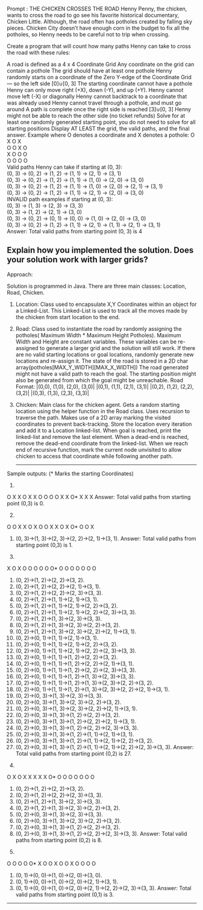 Prompt : THE CHICKEN CROSSES THE ROAD
Henny Penny, the chicken, wants to cross the road to go see his favorite historical documentary, Chicken Little. Although, the road often has potholes created by falling sky pieces. Chicken City doesn’t have enough corn in the budget to fix all the potholes, so Henny needs to be careful not to trip when crossing.

Create a program that will count how many paths Henny can take to cross the road with these rules:

A road is defined as a 4 x 4 Coordinate Grid
Any coordinate on the grid can contain a pothole
The grid should have at least one pothole
Henny randomly starts on a coordinate of the Zero Y-edge of the Coordinate Grid — so the left side [0]∪[0, 3]
The starting coordinate cannot have a pothole
Henny can only move right (+X), down (-Y), and up (+Y). Henny cannot move left (-X) or diagonally
Henny cannot backtrack to a coordinate that was already used
Henny cannot travel through a pothole, and must go around
A path is complete once the right side is reached [3]∪[0, 3]
Henny might not be able to reach the other side (no ticket refunds)
Solve for at least one randomly generated starting point, you do not need to solve for all starting positions
Display AT LEAST the grid, the valid paths, and the final answer.
Example where O denotes a coordinate and X denotes a pothole:
O X O X  
O O X O  
X O O O  
O O O O  
Valid paths Henny can take if starting at (0, 3):  
(0, 3) -> (0, 2) -> (1, 2) -> (1, 1) -> (2, 1) -> (3, 1)  
(0, 3) -> (0, 2) -> (1, 2) -> (1, 1) -> (1, 0) -> (2, 0) -> (3, 0)  
(0, 3) -> (0, 2) -> (1, 2) -> (1, 1) -> (1, 0) -> (2, 0) -> (2, 1) -> (3, 1)  
(0, 3) -> (0, 2) -> (1, 2) -> (1, 1) -> (2, 1) -> (2, 0) -> (3, 0)  
INVALID path examples if starting at (0, 3):  
(0, 3) -> (1, 3) -> (2, 3) -> (3, 3)  
(0, 3) -> (1, 2) -> (2, 1) -> (3, 0)  
(0, 3) -> (0, 2) -> (0, 1) -> (0, 0) -> (1, 0) -> (2, 0) -> (3, 0)  
(0, 3) -> (0, 2) -> (1, 2) -> (1, 1) -> (2, 1) -> (1, 1) -> (2, 1) -> (3, 1)  
Answer: Total valid paths from starting point (0, 3) is 4  

Explain how you implemented the solution. Does your solution work with larger grids?
-------------------------------------------------------------------------------------------------------------------------------------

Approach: 

Solution is programmed in Java. There are three main classes: Location, Road, Chicken.

1) Location:
   Class used to encapsulate X,Y Coordinates within an object for a Linked-List. This Linked-List is used to track all the moves made by    the chicken from start location to the end. 
   
2) Road:
    Class used to instantiate the road by randomly assigning the potholes( Maximum Width * Maximum Height Potholes).
    Maximum Width and Height are constant variables. These variables can be re-assigned to generate a larger
    grid and the solution will still work.
    If there are no valid starting locations or goal locations, randomly generate new locations and re-assign it.
    The state of the road is stored in a 2D char array(potholes[MAX_Y_WIDTH][MAX_X_WIDTH])
    The road generated might not have a valid path to reach the goal. The starting position might also be 
    generated from which the goal might be unreachable.
    Road Format: 
    |(0,0), (1,0), (2,0), (3,0)|
    |(0,1), (1,1), (2,1), (3,1)|
    |(0,2), (1,2), (2,2), (3,2)|
    |(0,3), (1,3), (2,3), (3,3)|
    
3) Chicken:
    Main class for the chicken agent. 
    Gets a random starting location using the helper function in the Road class.
    Uses recursion to traverse the path. 
    Makes use of a 2D array marking the visited coordinates to prevent back-tracking.
    Store the location every iteration and add it to a Location linked-list. 
    When goal is reached, print the linked-list and remove the last element. 
    When a dead-end is reached, remove the dead-end coordinate from the linked-list.
    When we reach end of recursive function, mark the current node unvisited to allow chicken to access that coordinate while following
    another path. 
    
    ---------------------------------------------------------------------------------------------------------------------------------
    
Sample outputs:
(* Marks the starting Coordinates)

1)
O X X O 
X X O O 
O O X X 
O* X X X 
Answer: Total valid paths from starting point (0,3) is 0.

2)
O O X X 
O X O O 
X X O X 
O* O O X 
1. (0, 3)->(1, 3)->(2, 3)->(2, 2)->(2, 1)->(3, 1).
Answer: Total valid paths from starting point (0,3) is 1.

3)
X O X O 
O O O O 
O* O O O 
O O O O 
1. (0, 2)->(1, 2)->(2, 2)->(3, 2).
2. (0, 2)->(1, 2)->(2, 2)->(2, 1)->(3, 1).
3. (0, 2)->(1, 2)->(2, 2)->(2, 3)->(3, 3).
4. (0, 2)->(1, 2)->(1, 1)->(2, 1)->(3, 1).
5. (0, 2)->(1, 2)->(1, 1)->(2, 1)->(2, 2)->(3, 2).
6. (0, 2)->(1, 2)->(1, 1)->(2, 1)->(2, 2)->(2, 3)->(3, 3).
7. (0, 2)->(1, 2)->(1, 3)->(2, 3)->(3, 3).
8. (0, 2)->(1, 2)->(1, 3)->(2, 3)->(2, 2)->(3, 2).
9. (0, 2)->(1, 2)->(1, 3)->(2, 3)->(2, 2)->(2, 1)->(3, 1).
10. (0, 2)->(0, 1)->(1, 1)->(2, 1)->(3, 1).
11. (0, 2)->(0, 1)->(1, 1)->(2, 1)->(2, 2)->(3, 2).
12. (0, 2)->(0, 1)->(1, 1)->(2, 1)->(2, 2)->(2, 3)->(3, 3).
13. (0, 2)->(0, 1)->(1, 1)->(1, 2)->(2, 2)->(3, 2).
14. (0, 2)->(0, 1)->(1, 1)->(1, 2)->(2, 2)->(2, 1)->(3, 1).
15. (0, 2)->(0, 1)->(1, 1)->(1, 2)->(2, 2)->(2, 3)->(3, 3).
16. (0, 2)->(0, 1)->(1, 1)->(1, 2)->(1, 3)->(2, 3)->(3, 3).
17. (0, 2)->(0, 1)->(1, 1)->(1, 2)->(1, 3)->(2, 3)->(2, 2)->(3, 2).
18. (0, 2)->(0, 1)->(1, 1)->(1, 2)->(1, 3)->(2, 3)->(2, 2)->(2, 1)->(3, 1).
19. (0, 2)->(0, 3)->(1, 3)->(2, 3)->(3, 3).
20. (0, 2)->(0, 3)->(1, 3)->(2, 3)->(2, 2)->(3, 2).
21. (0, 2)->(0, 3)->(1, 3)->(2, 3)->(2, 2)->(2, 1)->(3, 1).
22. (0, 2)->(0, 3)->(1, 3)->(1, 2)->(2, 2)->(3, 2).
23. (0, 2)->(0, 3)->(1, 3)->(1, 2)->(2, 2)->(2, 1)->(3, 1).
24. (0, 2)->(0, 3)->(1, 3)->(1, 2)->(2, 2)->(2, 3)->(3, 3).
25. (0, 2)->(0, 3)->(1, 3)->(1, 2)->(1, 1)->(2, 1)->(3, 1).
26. (0, 2)->(0, 3)->(1, 3)->(1, 2)->(1, 1)->(2, 1)->(2, 2)->(3, 2).
27. (0, 2)->(0, 3)->(1, 3)->(1, 2)->(1, 1)->(2, 1)->(2, 2)->(2, 3)->(3, 3).
Answer: Total valid paths from starting point (0,2) is 27.

4)
O X O X 
X X X X 
O* O O O 
O O O O 
1. (0, 2)->(1, 2)->(2, 2)->(3, 2).
2. (0, 2)->(1, 2)->(2, 2)->(2, 3)->(3, 3).
3. (0, 2)->(1, 2)->(1, 3)->(2, 3)->(3, 3).
4. (0, 2)->(1, 2)->(1, 3)->(2, 3)->(2, 2)->(3, 2).
5. (0, 2)->(0, 3)->(1, 3)->(2, 3)->(3, 3).
6. (0, 2)->(0, 3)->(1, 3)->(2, 3)->(2, 2)->(3, 2).
7. (0, 2)->(0, 3)->(1, 3)->(1, 2)->(2, 2)->(3, 2).
8. (0, 2)->(0, 3)->(1, 3)->(1, 2)->(2, 2)->(2, 3)->(3, 3).
Answer: Total valid paths from starting point (0,2) is 8.
    
5)
O O O O 
O* X O O 
X O O X 
O O O O 
1. (0, 1)->(0, 0)->(1, 0)->(2, 0)->(3, 0).
2. (0, 1)->(0, 0)->(1, 0)->(2, 0)->(2, 1)->(3, 1).
3. (0, 1)->(0, 0)->(1, 0)->(2, 0)->(2, 1)->(2, 2)->(2, 3)->(3, 3).
Answer: Total valid paths from starting point (0,1) is 3.

----------------------------------------------------------------------------------------------------------------------------------

